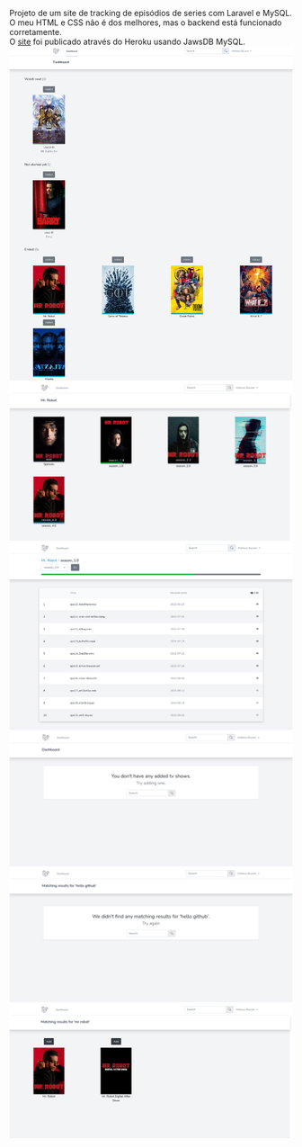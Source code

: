 Projeto de um site de tracking de episódios de series com Laravel e MySQL. O meu HTML e CSS não é dos melhores, mas o backend está funcionado corretamente.  
O [site](https://laravel-tvshow-tracking.herokuapp.com/) foi publicado através do Heroku usando JawsDB MySQL.  
![dashboard](https://github.com/matheusbucater/laravel-tvshow-tracking/blob/main/resources/images/dashboard.png)
![seasons](https://github.com/matheusbucater/laravel-tvshow-tracking/blob/main/resources/images/seasons.png)
![episodes](https://github.com/matheusbucater/laravel-tvshow-tracking/blob/main/resources/images/season.png)
![empty dashboard](https://github.com/matheusbucater/laravel-tvshow-tracking/blob/main/resources/images/dashbord-empty.png)
![unmatch search results](https://github.com/matheusbucater/laravel-tvshow-tracking/blob/main/resources/images/search-results-empty.png)
![search results](https://github.com/matheusbucater/laravel-tvshow-tracking/blob/main/resources/images/search-results.png)

